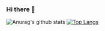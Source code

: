 ### Hi there 👋

<!--
**Pma10/Pma10** is a ✨ _special_ ✨ repository because its `README.md` (this file) appears on your GitHub profile.

Here are some ideas to get you started:

- 🔭 I’m currently working on ...
- 🌱 I’m currently learning ...
- 👯 I’m looking to collaborate on ...
- 🤔 I’m looking for help with ...
- 💬 Ask me about ...
- 📫 How to reach me: ...
- 😄 Pronouns: ...
- ⚡ Fun fact: ...
-->
![Anurag's github stats](https://github-readme-stats.vercel.app/api?username=Pma10&show_icons=true&theme=tokyonight)
[![Top Langs](https://github-readme-stats.vercel.app/api/top-langs/?username=Pma10&langs_count=10&layout=compact&theme=dark)](https://github.com/Pma10/Pma10)
